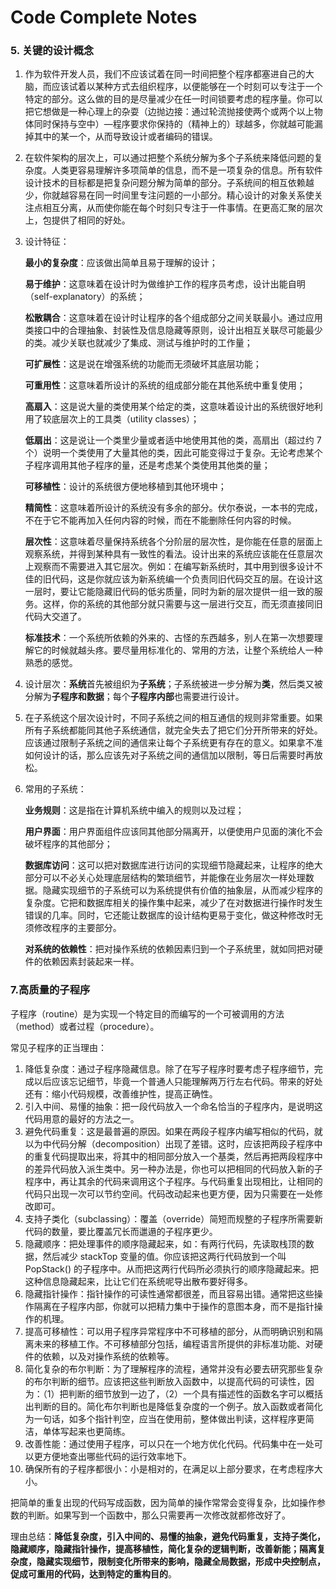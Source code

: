 # Code Complete Notes

### 5. 关键的设计概念

1. 作为软件开发人员，我们不应该试着在同一时间把整个程序都塞进自己的大脑，而应该试着以某种方式去组织程序，以便能够在一个时刻可以专注于一个特定的部分。这么做的目的是尽量减少在任一时间锁要考虑的程序量。你可以把它想做是一种心理上的杂耍（边抛边接：通过轮流抛接使两个或两个以上物体同时保持与空中）—程序要求你保持的（精神上的）球越多，你就越可能漏掉其中的某一个，从而导致设计或者编码的错误。

2. 在软件架构的层次上，可以通过把整个系统分解为多个子系统来降低问题的复杂度。人类更容易理解许多项简单的信息，而不是一项复杂的信息。所有软件设计技术的目标都是把复杂问题分解为简单的部分。子系统间的相互依赖越少，你就越容易在同一时间里专注问题的一小部分。精心设计的对象关系使关注点相互分离，从而使你能在每个时刻只专注于一件事情。在更高汇聚的层次上，包提供了相同的好处。

3. 设计特征：

   **最小的复杂度**：应该做出简单且易于理解的设计；

   **易于维护**：这意味着在设计时为做维护工作的程序员考虑，设计出能自明（self-explanatory）的系统；

   **松散耦合**：这意味着在设计时让程序的各个组成部分之间关联最小。通过应用类接口中的合理抽象、封装性及信息隐藏等原则，设计出相互关联尽可能最少的类。减少关联也就减少了集成、测试与维护时的工作量；

   **可扩展性**：这是说在增强系统的功能而无须破坏其底层功能；

   **可重用性**：这意味着所设计的系统的组成部分能在其他系统中重复使用；

   **高扇入**：这是说大量的类使用某个给定的类，这意味着设计出的系统很好地利用了较底层次上的工具类（utility classes）；

   **低扇出**：这是说让一个类里少量或者适中地使用其他的类，高扇出（超过约 7 个）说明一个类使用了大量其他的类，因此可能变得过于复杂。无论考虑某个子程序调用其他子程序的量，还是考虑某个类使用其他类的量；

   **可移植性**：设计的系统很方便地移植到其他环境中；

   **精简性**：这意味着所设计的系统没有多余的部分。伏尔泰说，一本书的完成，不在于它不能再加入任何内容的时候，而在不能删除任何内容的时候。

   **层次性**：这意味着尽量保持系统各个分阶层的层次性，是你能在任意的层面上观察系统，并得到某种具有一致性的看法。设计出来的系统应该能在任意层次上观察而不需要进入其它层次。例如：在编写新系统时，其中用到很多设计不佳的旧代码，这是你就应该为新系统编一个负责同旧代码交互的层。在设计这一层时，要让它能隐藏旧代码的低劣质量，同时为新的层次提供一组一致的服务。这样，你的系统的其他部分就只需要与这一层进行交互，而无须直接同旧代码大交道了。

   **标准技术**：一个系统所依赖的外来的、古怪的东西越多，别人在第一次想要理解它的时候就越头疼。要尽量用标准化的、常用的方法，让整个系统给人一种熟悉的感觉。

4. 设计层次：**系统**首先被组织为**子系统**；子系统被进一步分解为**类**，然后类又被分解为**子程序和数据**；每个**子程序内部**也需要进行设计。

5. 在子系统这个层次设计时，不同子系统之间的相互通信的规则非常重要。如果所有子系统都能同其他子系统通信，就完全失去了把它们分开所带来的好处。应该通过限制子系统之间的通信来让每个子系统更有存在的意义。如果拿不准如何设计的话，那么应该先对子系统之间的通信加以限制，等日后需要时再放松。

6. 常用的子系统：

   **业务规则**：这是指在计算机系统中编入的规则以及过程；

   **用户界面**：用户界面组件应该同其他部分隔离开，以便使用户见面的演化不会破坏程序的其他部分；

   **数据库访问**：这可以把对数据库进行访问的实现细节隐藏起来，让程序的绝大部分可以不必关心处理底层结构的繁琐细节，并能像在业务层次一样处理数据。隐藏实现细节的子系统可以为系统提供有价值的抽象层，从而减少程序的复杂度。它把和数据库相关的操作集中起来，减少了在对数据进行操作时发生错误的几率。同时，它还能让数据库的设计结构更易于变化，做这种修改时无须修改程序的主要部分。

   **对系统的依赖性**：把对操作系统的依赖因素归到一个子系统里，就如同把对硬件的依赖因素封装起来一样。



### 7.高质量的子程序

子程序（routine）是为实现一个特定目的而编写的一个可被调用的方法（method）或者过程（procedure）。

常见子程序的正当理由：

1. 降低复杂度：通过子程序隐藏信息。除了在写子程序时要考虑子程序细节，完成以后应该忘记细节，毕竟一个普通人只能理解两万行左右代码。带来的好处还有：缩小代码规模，改善维护性，提高正确性。
2. 引入中间、易懂的抽象：把一段代码放入一个命名恰当的子程序内，是说明这代码用意的最好的方法之一。
3. 避免代码重复：这是最普遍的原因。如果在两段子程序内编写相似的代码，就以为中代码分解（decomposition）出现了差错。这时，应该把两段子程序中的重复代码提取出来，将其中的相同部分放入一个基类，然后再把两段程序中的差异代码放入派生类中。另一种办法是，你也可以把相同的代码放入新的子程序中，再让其余的代码来调用这个子程序。与代码重复出现相比，让相同的代码只出现一次可以节约空间。代码改动起来也更方便，因为只需要在一处修改即可。
4. 支持子类化（subclassing）：覆盖（override）简短而规整的子程序所需要新代码的数量，要比覆盖冗长而邋遢的子程序更少。
5. 隐藏顺序：把处理事件的顺序隐藏起来，如：有两行代码，先读取栈顶的数据，然后减少 stackTop 变量的值。你应该把这两行代码放到一个叫 PopStack() 的子程序中。从而把这两行代码所必须执行的顺序隐藏起来。把这种信息隐藏起来，比让它们在系统呢导出散布要好得多。
6. 隐藏指针操作：指针操作的可读性通常都很差，而且容易出错。通常把这些操作隔离在子程序内部，你就可以把精力集中于操作的意图本身，而不是指针操作的机理。
7. 提高可移植性：可以用子程序异常程序中不可移植的部分，从而明确识别和隔离未来的移植工作。不可移植部分包括，编程语言所提供的非标准功能、对硬件的依赖，以及对操作系统的依赖等。
8. 简化复杂的布尔判断：为了理解程序的流程，通常并没有必要去研究那些复杂的布尔判断的细节。应该把这些判断放入函数中，以提高代码的可读性，因为：（1）把判断的细节放到一边了，（2）一个具有描述性的函数名字可以概括出判断的目的。简化布尔判断也是降低复杂度的一个例子。放入函数或者简化为一句话，如多个指针判空，应当在使用前，整体做出判读，这样程序更简洁，单体写起来也更简练。
9. 改善性能：通过使用子程序，可以只在一个地方优化代码。代码集中在一处可以更方便地查出哪些代码的运行效率地下。
10. 确保所有的子程序都很小：小是相对的，在满足以上部分要求，在考虑程序大小。

把简单的重复出现的代码写成函数，因为简单的操作常常会变得复杂，比如操作参数的判断。如果写到一个函数中，那么只需要再一次修改就都修改好了。

理由总结：**降低复杂度，引入中间的、易懂的抽象，避免代码重复，支持子类化，隐藏顺序，隐藏指针操作，提高移植性，简化复杂的逻辑判断，改善新能；隔离复杂度，隐藏实现细节，限制变化所带来的影响，隐藏全局数据，形成中央控制点，促成可重用的代码，达到特定的重构目的**。